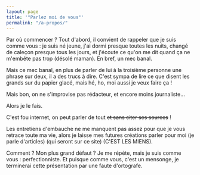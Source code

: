 ```yaml
---
layout: page
title: '"Parlez moi de vous"'
permalink: "/a-propos/"
---
```


Par où commencer ? Tout d'abord, il convient de rappeler que je suis comme vous : je suis né jeune, j'ai dormi presque toutes les nuits, changé de caleçon presque tous les jours, et j'écoute ce qu'on me dit quand ça ne m'embête pas trop (désolé maman). En bref, un mec banal.

Mais ce mec banal, en plus de parler de lui à la troisième personne une phrase sur deux, il a des trucs à dire. C'est sympa de lire ce que disent les grands sur du papier glacé, mais hé, ho, moi aussi je veux faire ça !

Mais bon, on ne s'improvise pas rédacteur, et encore moins journaliste...

Alors je le fais.

C'est fou internet, on peut parler de tout ~~et sans citer ses sources~~ !

Les entretiens d'embauche ne me manquent pas assez pour que je vous retrace toute ma vie, alors je laisse mes futures créations parler pour moi (je parle d'articles) (qui seront sur ce site) (C'EST LES MIENS).

Comment ? Mon plus grand défaut ? Je me répète, mais je suis comme vous : perfectionniste. Et puisque comme vous, c'est un mensonge, je terminerai cette présentation par une faute d'ortografe.
